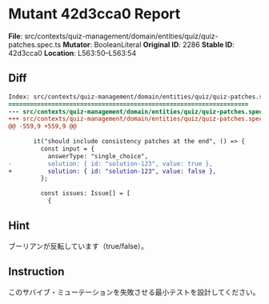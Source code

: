 # Mutant 42d3cca0 Report

**File**: src/contexts/quiz-management/domain/entities/quiz/quiz-patches.spec.ts
**Mutator**: BooleanLiteral
**Original ID**: 2286
**Stable ID**: 42d3cca0
**Location**: L563:50–L563:54

## Diff

```diff
Index: src/contexts/quiz-management/domain/entities/quiz/quiz-patches.spec.ts
===================================================================
--- src/contexts/quiz-management/domain/entities/quiz/quiz-patches.spec.ts	original
+++ src/contexts/quiz-management/domain/entities/quiz/quiz-patches.spec.ts	mutated #2286
@@ -559,9 +559,9 @@
 
       it("should include consistency patches at the end", () => {
         const input = {
           answerType: "single_choice",
-          solution: { id: "solution-123", value: true },
+          solution: { id: "solution-123", value: false },
         };
 
         const issues: Issue[] = [
           {
```

## Hint

ブーリアンが反転しています（true/false）。

## Instruction

このサバイブ・ミューテーションを失敗させる最小テストを設計してください。
